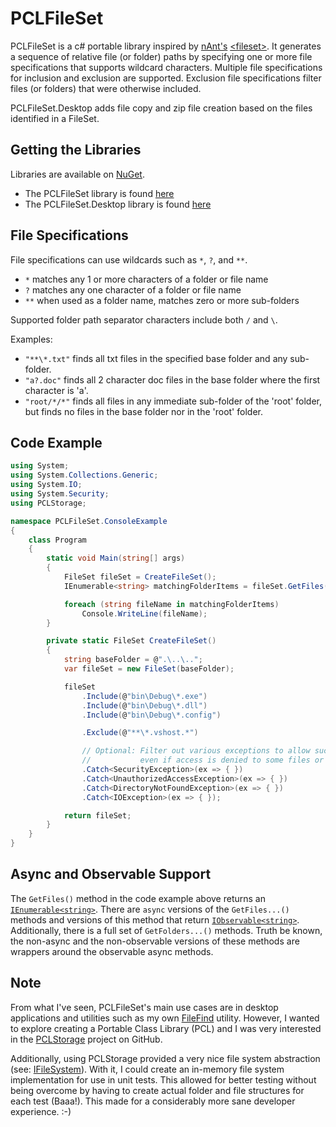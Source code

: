 # PCLFileSet

PCLFileSet is a c# portable library inspired by [nAnt's](http://nant.sourceforge.net/) [&lt;fileset&gt;](http://nant.sourceforge.net/release/latest/help/types/fileset.html). It generates a sequence of relative file (or folder) paths by specifying one or more file specifications that supports wildcard characters. Multiple file specifications for inclusion and exclusion are supported. Exclusion file specifications filter files (or folders) that were otherwise included.

PCLFileSet.Desktop adds file copy and zip file creation based on the files identified in a FileSet.

## Getting the Libraries
Libraries are available on [NuGet](http://www.nuget.org).
* The PCLFileSet library is found [here](http://www.nuget.org/packages/PCLFileSet/)
* The PCLFileSet.Desktop library is found [here](http://www.nuget.org/packages/PCLFileSet.Desktop/)

## File Specifications
File specifications can use wildcards such as `*`, `?`, and `**`. 
* `*` matches any 1 or more characters of a folder or file name
* `?` matches any one character of a folder or file name
* `**` when used as a folder name, matches zero or more sub-folders

Supported folder path separator characters include both `/` and `\`.

Examples:
* `"**\*.txt"` finds all txt files in the specified base folder and any sub-folder.
* `"a?.doc"` finds all 2 character doc files in the base folder where the first character is 'a'.
* `"root/*/*"` finds all files in any immediate sub-folder of the 'root' folder, but finds no files in the base folder nor in the 'root' folder.

## Code Example

```c#
using System;
using System.Collections.Generic;
using System.IO;
using System.Security;
using PCLStorage;

namespace PCLFileSet.ConsoleExample
{
    class Program
    {
        static void Main(string[] args)
        {
            FileSet fileSet = CreateFileSet();
            IEnumerable<string> matchingFolderItems = fileSet.GetFiles();

            foreach (string fileName in matchingFolderItems)
                Console.WriteLine(fileName);
        }

        private static FileSet CreateFileSet()
        {
            string baseFolder = @".\..\..";
            var fileSet = new FileSet(baseFolder);

            fileSet
                .Include(@"bin\Debug\*.exe")
                .Include(@"bin\Debug\*.dll")
                .Include(@"bin\Debug\*.config")

                .Exclude(@"**\*.vshost.*")

                // Optional: Filter out various exceptions to allow successful completion 
                //           even if access is denied to some files or sub-folders.
                .Catch<SecurityException>(ex => { })
                .Catch<UnauthorizedAccessException>(ex => { })
                .Catch<DirectoryNotFoundException>(ex => { })
                .Catch<IOException>(ex => { });

            return fileSet;
        }
    }
}
```

## Async and Observable Support

The `GetFiles()` method in the code example above returns an [`IEnumerable<string>`](https://msdn.microsoft.com/en-us/library/9eekhta0(v=vs.110).aspx). There are `async` versions of the `GetFiles...()` methods and versions of this method that return [`IObservable<string>`](https://msdn.microsoft.com/en-us/library/dd990377(v=vs.110).aspx). Additionally, there is a full set of `GetFolders...()` methods. Truth be known, the non-async and the non-observable versions of these methods are wrappers around the observable async methods.

## Note
From what I've seen, PCLFileSet's main use cases are in desktop applications and utilities such as my own [FileFind](https://github.com/Merlin9999/FileFind) utility. However, I wanted to explore creating a Portable Class Library (PCL) and I was very interested in the [PCLStorage](https://github.com/dsplaisted/pclstorage) project on GitHub. 

Additionally, using PCLStorage provided a very nice file system abstraction (see:  [IFileSystem](https://github.com/dsplaisted/PCLStorage/blob/master/src/PCLStorage.Abstractions/IFileSystem.cs)). With it, I could create an in-memory file system implementation for use in unit tests. This allowed for better testing without being overcome by having to create actual folder and file structures for each test (Baaa!). This made for a considerably more sane developer experience. :-)
 

